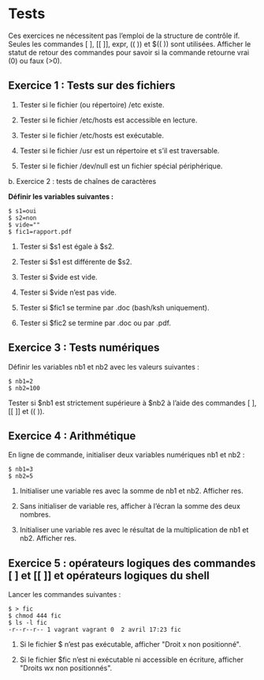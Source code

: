 # Tests

Ces exercices ne nécessitent pas l’emploi de la structure de contrôle if. Seules les commandes [ ], [[ ]], expr, (( )) et $(( )) sont utilisées. Afficher le statut de retour des commandes pour savoir si la commande retourne vrai (0) ou faux (>0).

## Exercice 1 : Tests sur des fichiers

1. Tester si le fichier (ou répertoire) /etc existe.

2. Tester si le fichier /etc/hosts est accessible en lecture.

3. Tester si le fichier /etc/hosts est exécutable.

4. Tester si le fichier /usr est un répertoire et s’il est traversable.

5. Tester si le fichier /dev/null est un fichier spécial périphérique.

b. Exercice 2 : tests de chaînes de caractères

**Définir les variables suivantes :**

```
$ s1=oui 
$ s2=non 
$ vide="" 
$ fic1=rapport.pdf
```

1. Tester si $s1 est égale à $s2.

2. Tester si $s1 est différente de $s2.

3. Tester si $vide est vide.

4. Tester si $vide n’est pas vide.

5. Tester si $fic1 se termine par .doc (bash/ksh uniquement).

6. Tester si $fic2 se termine par .doc ou par .pdf.

## Exercice 3 : Tests numériques

Définir les variables nb1 et nb2 avec les valeurs suivantes :

```
$ nb1=2 
$ nb2=100
```

Tester si $nb1 est strictement supérieure à $nb2 à l’aide des commandes [ ], [[ ]] et (( )).

## Exercice 4 : Arithmétique

En ligne de commande, initialiser deux variables numériques nb1 et nb2 :

```
$ nb1=3  
$ nb2=5
```

1. Initialiser une variable res avec la somme de nb1 et nb2. Afficher res. 

2. Sans initialiser de variable res, afficher à l’écran la somme des deux nombres. 

3. Initialiser une variable res avec le résultat de la multiplication de nb1 et nb2. Afficher res.

## Exercice 5 : opérateurs logiques des commandes [ ] et [[ ]] et opérateurs logiques du shell

Lancer les commandes suivantes :

```
$ > fic 
$ chmod 444 fic 
$ ls -l fic 
-r--r--r-- 1 vagrant vagrant 0  2 avril 17:23 fic
```

1. Si le fichier $ n’est pas exécutable, afficher "Droit x non positionné".

2. Si le fichier $fic n’est ni exécutable ni accessible en écriture, afficher "Droits wx non positionnés".
